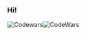 ### Hi!
![Codewars](https://img.shields.io/badge/Codewars-B1361E?style=for-the-badge&logo=codewars&logoColor=grey)![CodeWars](https://www.codewars.com/users/TSEG/badges/micro)
<!--
**GhostWheat/GhostWheat** is a ✨ _special_ ✨ repository because its `README.md` (this file) appears on your GitHub profile.

Here are some ideas to get you started:

- 🔭 I’m currently working on ...
- 🌱 I’m currently learning ...
- 👯 I’m looking to collaborate on ...
- 🤔 I’m looking for help with ...
- 💬 Ask me about ...
- 📫 How to reach me: ...
- 😄 Pronouns: ...
- ⚡ Fun fact: ...
-->
